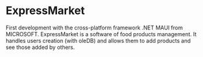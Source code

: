 # ExpressMarket
First development with the cross-platform framework .NET MAUI from MICROSOFT.
ExpressMarket is a software of food products management.
It handles users creation (with oleDB) and allows them to add products and see those added by others.
